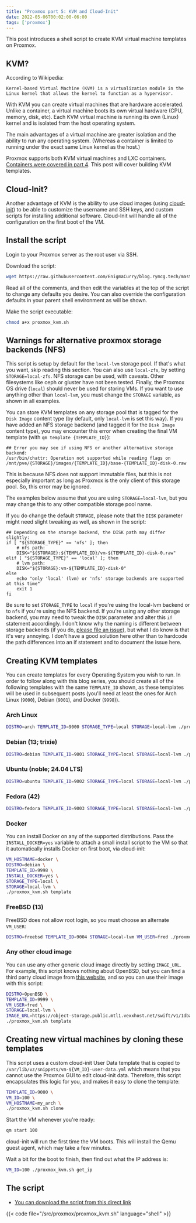 ```yaml
---
title: "Proxmox part 5: KVM and Cloud-Init"
date: 2022-05-06T00:02:00-06:00
tags: ['proxmox']
---
```


This post introduces a shell script to create KVM virtual machine
templates on Proxmox.

## KVM?

According to Wikipedia:

```
Kernel-based Virtual Machine (KVM) is a virtualization module in the
Linux kernel that allows the kernel to function as a hypervisor.
```

With KVM you can create virtual machines that are hardware
accelerated. Unlike a container, a virtual machine boots its own
virtual hardware (CPU, memory, disk, etc). Each KVM virtual machine is
running its own (Linux) kernel and is isolated from the host operating
system.

The main advantages of a virtual machine are greater isolation and the
ability to run any operating system. (Whereas a container is limited
to running under the exact same Linux kernel as the host.)

Proxmox supports both KVM virtual machines and LXC containers.
[Containers were covered in part 4](./04-containers). This post will
cover building KVM templates.

## Cloud-Init?

Another advantage of KVM is the ability to use cloud images (using
[cloud-init](https://pve.proxmox.com/wiki/Cloud-Init_Support)) to be
able to customize the username and SSH keys, and custom scripts for
installing additional software. Cloud-Init will handle all of the
configuration on the first boot of the VM.

## Install the script

Login to your Proxmox server as the root user via SSH.

Download the script:

```bash
wget https://raw.githubusercontent.com/EnigmaCurry/blog.rymcg.tech/master/src/proxmox/proxmox_kvm.sh
```

Read all of the comments, and then edit the variables at the top of
the script to change any defaults you desire. You can also override
the configuration defaults in your parent shell environment as will be
shown.

Make the script executable:

```bash
chmod a+x proxmox_kvm.sh
```

## Warnings for alternative proxmox storage backends (NFS)

This script is setup by default for the `local-lvm` storage pool. If
that's what you want, skip reading this section. You can also use
`local-zfs`, by setting `STORAGE=local-zfs`. NFS storage can be used,
with caveats. Other filesystems like ceph or gluster have not been
tested. Finally, the Proxmox OS drive (`local`) should never be used
for storing VMs. If you want to use anything other than `local-lvm`,
you must change the `STORAGE` variable, as shown in all examples.

You can store KVM templates on any storage pool that is tagged for the
`Disk Image` content type (by default, only `local-lvm` is set this
way). If you have added an NFS storage backend (and tagged it for the
`Disk Image` content type), you may encounter this error when creating
the final VM template (with `qm template {TEMPLATE_ID}`):


```
## Error you may see if using NFS or another alternative storage backend:
/usr/bin/chattr: Operation not supported while reading flags on /mnt/pve/{STORAGE}/images/{TEMPLATE_ID}/base-{TEMPLATE_ID}-disk-0.raw
```

This is because NFS does not support immutable files, but this is not
especially important as long as Proxmox is the only client of this
storage pool. So, this error may be ignored.

The examples below assume that you are using `STORAGE=local-lvm`, but
you may change this to any other compatible storage pool name.

If you do change the default `STORAGE`, please note that the `DISK`
parameter might need slight tweaking as well, as shown in the script:

```
## Depending on the storage backend, the DISK path may differ slightly:
if [ "${STORAGE_TYPE}" == 'nfs' ]; then
    # nfs path:
    DISK="${STORAGE}:${TEMPLATE_ID}/vm-${TEMPLATE_ID}-disk-0.raw"
elif [ "${STORAGE_TYPE}" == 'local' ]; then
    # lvm path:
    DISK="${STORAGE}:vm-${TEMPLATE_ID}-disk-0"
else
    echo "only 'local' (lvm) or 'nfs' storage backends are supported at this time"
    exit 1
fi
```

Be sure to set `STORAGE_TYPE` to `local` if you're using the local-lvm backend
or to `nfs`  if you're using the NFS backend. If you're using any other
storage backend, you may need to tweak the `DISK` parameter and alter this
`if` statement accordingly. I don't know why the naming is different between
storage backends (if you do, [please file an issue](https://github.com/EnigmaCurry/blog.rymcg.tech/issues)),
but what I do know is that it's very annoying. I don't have a good solution
here other than to hardcode the path differences into an if statement and
to document the issue here.

## Creating KVM templates

You can create templates for every Operating System you wish to run.
In order to follow along with this blog series, you should create all
of the following templates with the same `TEMPLATE_ID` shown, as these
templates will be used in subsequent posts (you'll need at least the
ones for Arch Linux (`9000`), Debian (`9001`), and Docker (`9998`)).

### Arch Linux

```bash
DISTRO=arch TEMPLATE_ID=9000 STORAGE_TYPE=local STORAGE=local-lvm ./proxmox_kvm.sh template
```

### Debian (13; trixie)

```bash
DISTRO=debian TEMPLATE_ID=9001 STORAGE_TYPE=local STORAGE=local-lvm ./proxmox_kvm.sh template
```

### Ubuntu (noble; 24.04 LTS)

```bash
DISTRO=ubuntu TEMPLATE_ID=9002 STORAGE_TYPE=local STORAGE=local-lvm ./proxmox_kvm.sh template
```

### Fedora (42)

```bash
DISTRO=fedora TEMPLATE_ID=9003 STORAGE_TYPE=local STORAGE=local-lvm ./proxmox_kvm.sh template
```

### Docker

You can install Docker on any of the supported distributions. Pass the
`INSTALL_DOCKER=yes` variable to attach a small install script to the
VM so that it automatically installs Docker on first boot, via
cloud-init:

```bash
VM_HOSTNAME=docker \
DISTRO=debian \
TEMPLATE_ID=9998 \
INSTALL_DOCKER=yes \
STORAGE_TYPE=local \
STORAGE=local-lvm \
./proxmox_kvm.sh template
```

### FreeBSD (13)

FreeBSD does not allow root login, so you must choose an alternate `VM_USER`:

```bash
DISTRO=freebsd TEMPLATE_ID=9004 STORAGE=local-lvm VM_USER=fred ./proxmox_kvm.sh template
```

### Any other cloud image

You can use any other generic cloud image directly by setting
`IMAGE_URL`. For example, this script knows nothing about OpenBSD, but
you can find a third party cloud image from [this
website](https://bsd-cloud-image.org/), and so you can use their image
with this script:

```bash
DISTRO=OpenBSD \
TEMPLATE_ID=9999 \
VM_USER=fred \
STORAGE=local-lvm \
IMAGE_URL=https://object-storage.public.mtl1.vexxhost.net/swift/v1/1dbafeefbd4f4c80864414a441e72dd2/bsd-cloud-image.org/images/openbsd/7.0/2021-12-11/openbsd-7.0.qcow2 \
./proxmox_kvm.sh template
```

## Creating new virtual machines by cloning these templates

This script uses a custom cloud-init User Data template that is copied
to `/var/lib/vz/snippets/vm-${VM_ID}-user-data.yml` which means that
you cannot use the Proxmox GUI to edit cloud-init data. Therefore,
this script encapsulates this logic for you, and makes it easy to
clone the template:

```bash
TEMPLATE_ID=9000 \
VM_ID=100 \
VM_HOSTNAME=my_arch \
./proxmox_kvm.sh clone
```

Start the VM whenever you're ready:

```bash
qm start 100
```

cloud-init will run the first time the VM boots. This will install the
Qemu guest agent, which may take a few minutes.

Wait a bit for the boot to finish, then find out what the IP address
is:

```bash
VM_ID=100 ./proxmox_kvm.sh get_ip
```


## The script

 * [You can download the script from this direct link](https://raw.githubusercontent.com/EnigmaCurry/blog.rymcg.tech/master/src/proxmox/proxmox_kvm.sh)

{{< code file="/src/proxmox/proxmox_kvm.sh" language="shell" >}}
